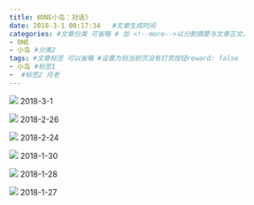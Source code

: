 ```yaml
---
title: 《ONE小岛：对话》
date: 2018-3-1 00:17:34   #文章生成时间
categories: #文章分类 可省略 # 加 <!--more-->以分割摘要与文章正文。
- ONE
- 小岛 #分类2
tags: #文章标签 可以省略 #设置为则当前页没有打赏按钮reward: false
- 小岛 #标签1
-  #标签2 月老
---
```


![](https://i.imgur.com/1sSCkDl.png)
2018-3-1

<!--more-->

![](https://i.imgur.com/i5UJ57Z.png)
2018-2-26

![](https://i.imgur.com/TBD4E68.png)
2018-2-24

![](https://i.imgur.com/XkMe4fC.jpg)
2018-1-30

![](https://i.imgur.com/wt3GDcY.jpg)
2018-1-28

![](https://i.imgur.com/biCHLWa.jpg)
2018-1-27










